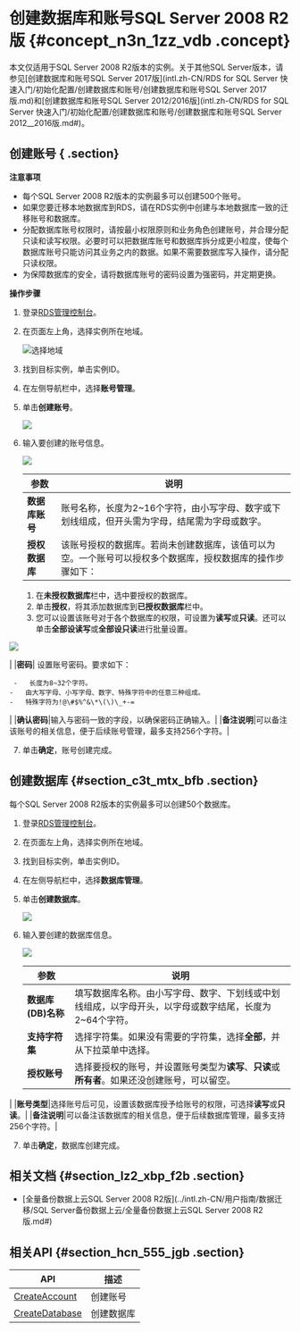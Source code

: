 # 创建数据库和账号SQL Server 2008 R2版 {#concept_n3n_1zz_vdb .concept}

本文仅适用于SQL Server 2008 R2版本的实例。关于其他SQL Server版本，请参见[创建数据库和账号SQL Server 2017版](intl.zh-CN/RDS for SQL Server 快速入门/初始化配置/创建数据库和账号/创建数据库和账号SQL Server 2017版.md)和[创建数据库和账号SQL Server 2012/2016版](intl.zh-CN/RDS for SQL Server 快速入门/初始化配置/创建数据库和账号/创建数据库和账号SQL Server 2012__2016版.md#)。

## 创建账号 { .section}

**注意事项**

-   每个SQL Server 2008 R2版本的实例最多可以创建500个账号。
-   如果您要迁移本地数据库到RDS，请在RDS实例中创建与本地数据库一致的迁移账号和数据库。
-   分配数据库账号权限时，请按最小权限原则和业务角色创建账号，并合理分配只读和读写权限。必要时可以把数据库账号和数据库拆分成更小粒度，使每个数据库账号只能访问其业务之内的数据。如果不需要数据库写入操作，请分配只读权限。
-   为保障数据库的安全，请将数据库账号的密码设置为强密码，并定期更换。

**操作步骤**

1.  登录[RDS管理控制台](https://rds.console.aliyun.com/)。
2.  在页面左上角，选择实例所在地域。

    ![选择地域](http://static-aliyun-doc.oss-cn-hangzhou.aliyuncs.com/assets/img/7814/155305914936543_zh-CN.png)

3.  找到目标实例，单击实例ID。
4.  在左侧导航栏中，选择**账号管理**。
5.  单击**创建账号**。

    ![](http://static-aliyun-doc.oss-cn-hangzhou.aliyuncs.com/assets/img/7838/15530591492761_zh-CN.png)

6.  输入要创建的账号信息。

    ![](http://static-aliyun-doc.oss-cn-hangzhou.aliyuncs.com/assets/img/7838/15530591492762_zh-CN.png)

    |参数|说明|
    |--|--|
    |**数据库账号**|账号名称，长度为2~16个字符，由小写字母、数字或下划线组成，但开头需为字母，结尾需为字母或数字。|
    |**授权数据库**|该账号授权的数据库。若尚未创建数据库，该值可以为空。一个账号可以授权多个数据库，授权数据库的操作步骤如下：

    1.  在**未授权数据库**栏中，选中要授权的数据库。
    2.  单击**授权**，将其添加数据库到**已授权数据库**栏中。
    3.  您可以设置该账号对于各个数据库的权限，可设置为**读写**或**只读**。还可以单击**全部设读写**或**全部设只读**进行批量设置。

![](http://static-aliyun-doc.oss-cn-hangzhou.aliyuncs.com/assets/img/7838/15530591492763_zh-CN.png)

|
    |**密码**| 设置账号密码。要求如下：

     -   长度为8~32个字符。
    -   由大写字母、小写字母、数字、特殊字符中的任意三种组成。
    -   特殊字符为!@\#$%^&\*\(\)\_+-=
 |
    |**确认密码**|输入与密码一致的字段，以确保密码正确输入。|
    |**备注说明**|可以备注该账号的相关信息，便于后续账号管理，最多支持256个字符。|

7.  单击**确定**，账号创建完成。

## 创建数据库 {#section_c3t_mtx_bfb .section}

每个SQL Server 2008 R2版本的实例最多可以创建50个数据库。

1.  登录[RDS管理控制台](https://rds.console.aliyun.com/)。
2.  在页面左上角，选择实例所在地域。
3.  找到目标实例，单击实例ID。
4.  在左侧导航栏中，选择**数据库管理**。
5.  单击**创建数据库**。

    ![](http://static-aliyun-doc.oss-cn-hangzhou.aliyuncs.com/assets/img/7838/15530591492764_zh-CN.png)

6.  输入要创建的数据库信息。

    ![](http://static-aliyun-doc.oss-cn-hangzhou.aliyuncs.com/assets/img/7838/15530591492765_zh-CN.png)

    |参数|说明|
    |--|--|
    |**数据库\(DB\)名称**|填写数据库名称。由小写字母、数字、下划线或中划线组成，以字母开头，以字母或数字结尾，长度为2~64个字符。|
    |**支持字符集**|选择字符集。如果没有需要的字符集，选择**全部**，并从下拉菜单中选择。|
    |**授权账号**|选择要授权的账号，并设置账号类型为**读写**、**只读**或**所有者**。如果还没创建账号，可以留空。

|
    |**账号类型**|选择账号后可见，设置该数据库授予给账号的权限，可选择**读写**或**只读**。|
    |**备注说明**|可以备注该数据库的相关信息，便于后续数据库管理，最多支持256个字符。|

7.  单击**确定**，数据库创建完成。

## 相关文档 {#section_lz2_xbp_f2b .section}

-   [全量备份数据上云SQL Server 2008 R2版](../intl.zh-CN/用户指南/数据迁移/SQL Server备份数据上云/全量备份数据上云SQL Server 2008 R2版.md#)

## 相关API {#section_hcn_555_jgb .section}

|API|描述|
|---|--|
|[CreateAccount](../intl.zh-CN/API参考/账号管理/CreateAccount.md#)|创建账号|
|[CreateDatabase](../intl.zh-CN/API参考/数据库管理/CreateDatabase.md#)|创建数据库|

